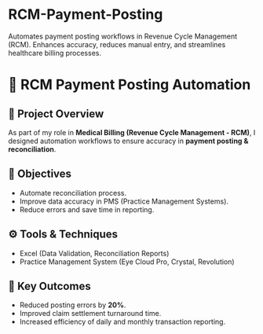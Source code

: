 # RCM-Payment-Posting
Automates payment posting workflows in Revenue Cycle Management (RCM). Enhances accuracy, reduces manual entry, and streamlines healthcare billing processes.
# 🏥 RCM Payment Posting Automation

## 📌 Project Overview
As part of my role in **Medical Billing (Revenue Cycle Management - RCM)**, I designed automation workflows to ensure accuracy in **payment posting & reconciliation**.

## 🎯 Objectives
- Automate reconciliation process.
- Improve data accuracy in PMS (Practice Management Systems).
- Reduce errors and save time in reporting.

## ⚙️ Tools & Techniques
- Excel (Data Validation, Reconciliation Reports)
- Practice Management System (Eye Cloud Pro, Crystal, Revolution)

## 🚀 Key Outcomes
- Reduced posting errors by **20%**.
- Improved claim settlement turnaround time.
- Increased efficiency of daily and monthly transaction reporting.
